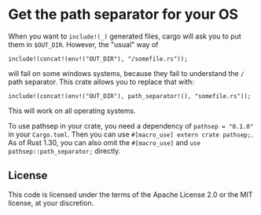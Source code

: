 # Get the path separator for your OS

When you want to `include!(_)` generated files, cargo will ask you to
put them in `$OUT_DIR`. However, the "usual" way of

```rust, ignore
include!(concat!(env!("OUT_DIR"), "/somefile.rs"));
```

will fail on some windows systems, because they fail to understand the
`/` path separator. This crate allows you to replace that with:

```rust, ignore
include!(concat!(env!("OUT_DIR"), path_separator!(), "somefile.rs"));
```

This will work on all operating systems.

To use pathsep in your crate, you need a dependency of `pathsep = "0.1.0"` in
your `Cargo.toml`. Then you can use `#[macro_use] extern crate pathsep;`. As of
Rust 1.30, you can also omit the `#[macro_use]` and
`use pathsep::path_separator;` directly.

## License

This code is licensed under the terms of the Apache License 2.0 or the MIT
license, at your discretion.
